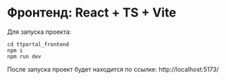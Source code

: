 # Фронтенд: React + TS + Vite

Для запуска проекта:
```
cd ttportal_frontend
npm i
npm run dev
```

После запуска проект будет находится по ссылке: http://localhost:5173/